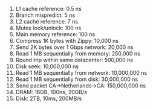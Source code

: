 1. L1 cache reference: 0.5 ns
2. Branch mispredict: 5 ns
3. L2 cache reference: 7 ns
4. Mutex lock/unlock: 100 ns
5. Main memory reference: 100 ns
6. Compress 1K bytes with Zippy: 10,000 ns
7. Send 2K bytes over 1 Gbps network: 20,000 ns
8. Read 1 MB sequentially from memory: 250,000 ns
9. Round trip within same datacenter: 500,000 ns
10. Disk seek: 10,000,000 ns
11. Read 1 MB sequentially from network: 10,000,000 ns
12. Read 1 MB sequentially from disk: 30,000,000 ns
13. Send packet CA->Netherlands->CA: 150,000,000 ns
14. DRAM: 16GB, 100ns, 20GB/s
15. Disk: 2TB, 10ms, 200MB/s
